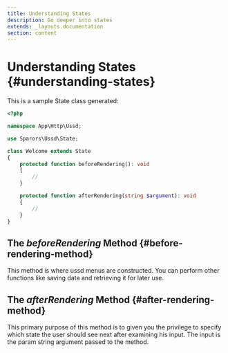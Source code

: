 ```yaml
---
title: Understanding States
description: Go deeper into states
extends: _layouts.documentation
section: content
---
```

# Understanding States {#understanding-states}

This is a sample State class generated:

```php
<?php

namespace App\Http\Ussd;

use Sparors\Ussd\State;

class Welcome extends State
{
    protected function beforeRendering(): void
    {
        //
    }

    protected function afterRendering(string $argument): void
    {
        //
    }
}
```

## The *beforeRendering* Method {#before-rendering-method}

This method is where ussd menus are constructed. You can perform other functions like saving data and retrieving it for later use.

## The *afterRendering* Method {#after-rendering-method}

This primary purpose of this method is to given you the privilege to specify which state the user should see next after examining his input. The input is the param string argument passed to the method.